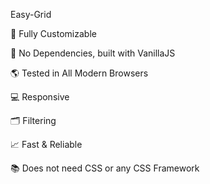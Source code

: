 Easy-Grid


🔧 Fully Customizable

💪 No Dependencies, built with VanillaJS

🌎 Tested in All Modern Browsers

💻 Responsive

🗂 Filtering

📈 Fast & Reliable

📚 Does not need CSS or any CSS Framework
